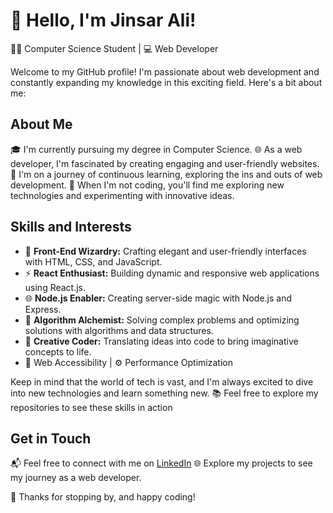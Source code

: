 # 👋 Hello, I'm Jinsar Ali!

👨‍🎓 Computer Science Student | 💻 Web Developer

Welcome to my GitHub profile! I'm passionate about web development and constantly expanding my knowledge in this exciting field. Here's a bit about me:

## About Me

🎓 I'm currently pursuing my degree in Computer Science.
🌐 As a web developer, I'm fascinated by creating engaging and user-friendly websites.
🌱 I'm on a journey of continuous learning, exploring the ins and outs of web development.
🤖 When I'm not coding, you'll find me exploring new technologies and experimenting with innovative ideas.

## Skills and Interests

- 🎨 **Front-End Wizardry:** Crafting elegant and user-friendly interfaces with HTML, CSS, and JavaScript.
- ⚡️ **React Enthusiast:** Building dynamic and responsive web applications using React.js.
- 🌐 **Node.js Enabler:** Creating server-side magic with Node.js and Express.
- 🧮 **Algorithm Alchemist:** Solving complex problems and optimizing solutions with algorithms and data structures.
- 🌈 **Creative Coder:** Translating ideas into code to bring imaginative concepts to life.
- 🔗 Web Accessibility | ⚙️ Performance Optimization

Keep in mind that the world of tech is vast, and I'm always excited to dive into new technologies and learn something new. 📚
Feel free to explore my repositories to see these skills in action

## Get in Touch

📬 Feel free to connect with me on [LinkedIn](https://www.linkedin.com/in/jinsar-abbasi-716b43156) 
🌐 Explore my projects to see my journey as a web developer.

🚀 Thanks for stopping by, and happy coding!
